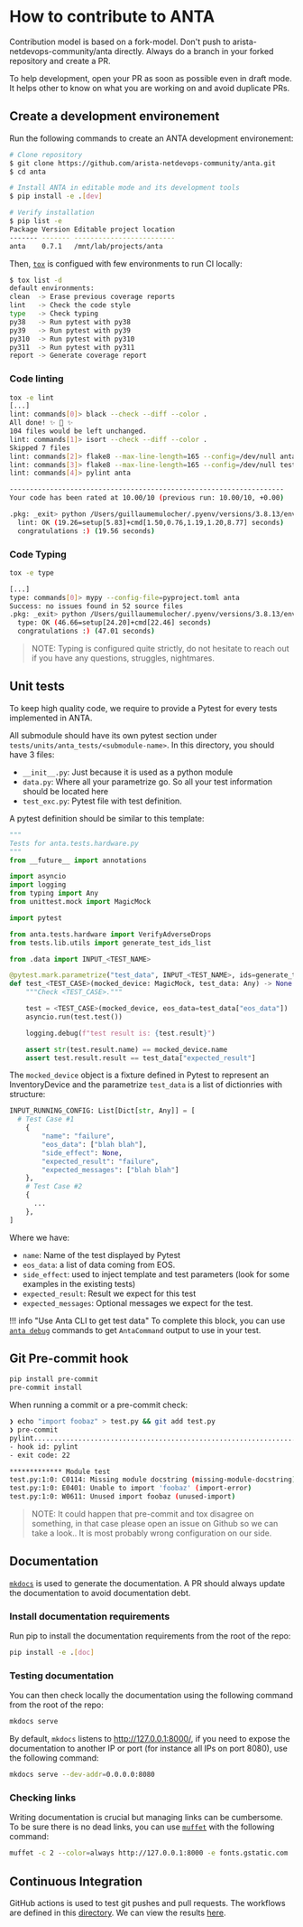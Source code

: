 # How to contribute to ANTA

Contribution model is based on a fork-model. Don't push to arista-netdevops-community/anta directly. Always do a branch in your forked repository and create a PR.

To help development, open your PR as soon as possible even in draft mode. It helps other to know on what you are working on and avoid duplicate PRs.

## Create a development environement

Run the following commands to create an ANTA development environement:

```bash
# Clone repository
$ git clone https://github.com/arista-netdevops-community/anta.git
$ cd anta

# Install ANTA in editable mode and its development tools
$ pip install -e .[dev]

# Verify installation
$ pip list -e
Package Version Editable project location
------- ------- -------------------------
anta    0.7.1   /mnt/lab/projects/anta
```

Then, [`tox`](https://tox.wiki/) is configued with few environments to run CI locally:

```bash
$ tox list -d
default environments:
clean  -> Erase previous coverage reports
lint   -> Check the code style
type   -> Check typing
py38   -> Run pytest with py38
py39   -> Run pytest with py39
py310  -> Run pytest with py310
py311  -> Run pytest with py311
report -> Generate coverage report
```

### Code linting

```bash
tox -e lint
[...]
lint: commands[0]> black --check --diff --color .
All done! ✨ 🍰 ✨
104 files would be left unchanged.
lint: commands[1]> isort --check --diff --color .
Skipped 7 files
lint: commands[2]> flake8 --max-line-length=165 --config=/dev/null anta
lint: commands[3]> flake8 --max-line-length=165 --config=/dev/null tests
lint: commands[4]> pylint anta

--------------------------------------------------------------------
Your code has been rated at 10.00/10 (previous run: 10.00/10, +0.00)

.pkg: _exit> python /Users/guillaumemulocher/.pyenv/versions/3.8.13/envs/anta/lib/python3.8/site-packages/pyproject_api/_backend.py True setuptools.build_meta
  lint: OK (19.26=setup[5.83]+cmd[1.50,0.76,1.19,1.20,8.77] seconds)
  congratulations :) (19.56 seconds)
```

### Code Typing

```bash
tox -e type

[...]
type: commands[0]> mypy --config-file=pyproject.toml anta
Success: no issues found in 52 source files
.pkg: _exit> python /Users/guillaumemulocher/.pyenv/versions/3.8.13/envs/anta/lib/python3.8/site-packages/pyproject_api/_backend.py True setuptools.build_meta
  type: OK (46.66=setup[24.20]+cmd[22.46] seconds)
  congratulations :) (47.01 seconds)
```

> NOTE: Typing is configured quite strictly, do not hesitate to reach out if you have any questions, struggles, nightmares.

## Unit tests

To keep high quality code, we require to provide a Pytest for every tests implemented in ANTA.

All submodule should have its own pytest section under `tests/units/anta_tests/<submodule-name>`. In this directory, you should have 3 files:

- `__init__.py`: Just because it is used as a python module
- `data.py`: Where all your parametrize go. So all your test information should be located here
- `test_exc.py`: Pytest file with test definition.

A pytest definition should be similar to this template:

```python
"""
Tests for anta.tests.hardware.py
"""
from __future__ import annotations

import asyncio
import logging
from typing import Any
from unittest.mock import MagicMock

import pytest

from anta.tests.hardware import VerifyAdverseDrops
from tests.lib.utils import generate_test_ids_list

from .data import INPUT_<TEST_NAME>

@pytest.mark.parametrize("test_data", INPUT_<TEST_NAME>, ids=generate_test_ids_list(INPUT_<TEST_NAME>))
def test_<TEST_CASE>(mocked_device: MagicMock, test_data: Any) -> None:
    """Check <TEST_CASE>."""

    test = <TEST_CASE>(mocked_device, eos_data=test_data["eos_data"])
    asyncio.run(test.test())

    logging.debug(f"test result is: {test.result}")

    assert str(test.result.name) == mocked_device.name
    assert test.result.result == test_data["expected_result"]
```

The `mocked_device` object is a fixture defined in Pytest to represent an InventoryDevice and the parametrize `test_data` is a list of dictionries with structure:

```python
INPUT_RUNNING_CONFIG: List[Dict[str, Any]] = [
  # Test Case #1
    {
        "name": "failure",
        "eos_data": ["blah blah"],
        "side_effect": None,
        "expected_result": "failure",
        "expected_messages": ["blah blah"]
    },
    # Test Case #2
    {
      ...
    },
]
```

Where we have:

- `name`: Name of the test displayed by Pytest
- `eos_data`: a list of data coming from EOS.
- `side_effect`: used to inject template and test parameters (look for some examples in the existing tests)
- `expected_result`: Result we expect for this test
- `expected_messages`: Optional messages we expect for the test.

!!! info "Use Anta CLI to get test data"
    To complete this block, you can use [`anta debug`](./cli/debug.md) commands to get `AntaCommand` output to use in your test.

## Git Pre-commit hook

```bash
pip install pre-commit
pre-commit install
```

When running a commit or a pre-commit check:

``` bash
❯ echo "import foobaz" > test.py && git add test.py
❯ pre-commit
pylint...................................................................Failed
- hook id: pylint
- exit code: 22

************* Module test
test.py:1:0: C0114: Missing module docstring (missing-module-docstring)
test.py:1:0: E0401: Unable to import 'foobaz' (import-error)
test.py:1:0: W0611: Unused import foobaz (unused-import)
```

> NOTE: It could happen that pre-commit and tox disagree on something, in that case please open an issue on Github so we can take a look.. It is most probably wrong configuration on our side.

## Documentation

[`mkdocs`](https://www.mkdocs.org/) is used to generate the documentation. A PR should always update the documentation to avoid documentation debt.

### Install documentation requirements

Run pip to install the documentation requirements from the root of the repo:

```bash
pip install -e .[doc]
```

### Testing documentation

You can then check locally the documentation using the following command from the root of the repo:

```bash
mkdocs serve
```

By default, `mkdocs` listens to http://127.0.0.1:8000/, if you need to expose the documentation to another IP or port (for instance all IPs on port 8080), use the following command:

```bash
mkdocs serve --dev-addr=0.0.0.0:8080
```

### Checking links

Writing documentation is crucial but managing links can be cumbersome. To be sure there is no dead links, you can use [`muffet`](https://github.com/raviqqe/muffet) with the following command:

```bash
muffet -c 2 --color=always http://127.0.0.1:8000 -e fonts.gstatic.com
```

## Continuous Integration

GitHub actions is used to test git pushes and pull requests. The workflows are defined in this [directory](https://github.com/arista-netdevops-community/anta/tree/main/.github/workflows). We can view the results [here](https://github.com/arista-netdevops-community/anta/actions).
